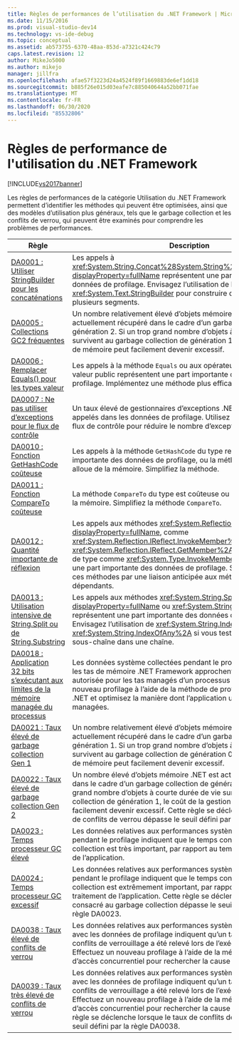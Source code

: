 ```yaml
---
title: Règles de performances de l’utilisation du .NET Framework | Microsoft Docs
ms.date: 11/15/2016
ms.prod: visual-studio-dev14
ms.technology: vs-ide-debug
ms.topic: conceptual
ms.assetid: ab573755-6370-48aa-853d-a7321c424c79
caps.latest.revision: 12
author: MikeJo5000
ms.author: mikejo
manager: jillfra
ms.openlocfilehash: afae57f3223d24a4524f89f1669883de6ef1dd18
ms.sourcegitcommit: b885f26e015d03eafe7c885040644a52bb071fae
ms.translationtype: MT
ms.contentlocale: fr-FR
ms.lasthandoff: 06/30/2020
ms.locfileid: "85532806"
---
```

# <a name="net-framework-usage-performance-rules"></a>Règles de performance de l'utilisation du .NET Framework
[!INCLUDE[vs2017banner](../includes/vs2017banner.md)]

Les règles de performances de la catégorie Utilisation du .NET Framework permettent d’identifier les méthodes qui peuvent être optimisées, ainsi que des modèles d’utilisation plus généraux, tels que le garbage collection et les conflits de verrou, qui peuvent être examinés pour comprendre les problèmes de performances.  
  
|Règle|Description|  
|-|-|  
|[DA0001 : Utiliser StringBuilder pour les concaténations](../profiling/da0001-use-stringbuilder-for-concatenations.md)|Les appels à <xref:System.String.Concat%28System.String%2CSystem.String%29?displayProperty=fullName> représentent une part importante des données de profilage. Envisagez l’utilisation de la classe <xref:System.Text.StringBuilder> pour construire des chaînes à partir de plusieurs segments.|  
|[DA0005 : Collections GC2 fréquentes](../profiling/da0005-frequent-gc2-collections.md)|Un nombre relativement élevé d’objets mémoire .NET est actuellement récupéré dans le cadre d’un garbage collection de génération 2. Si un trop grand nombre d’objets à courte durée de vie survivent au garbage collection de génération 1, le coût de la gestion de mémoire peut facilement devenir excessif.|  
|[DA0006 : Remplacer Equals() pour les types valeur](../profiling/da0006-override-equals-parens-for-value-types.md)|Les appels à la méthode `Equals` ou aux opérateurs d’égalité d’un type valeur public représentent une part importante des données de profilage. Implémentez une méthode plus efficace.|  
|[DA0007 : Ne pas utiliser d’exceptions pour le flux de contrôle](../profiling/da0007-avoid-using-exceptions-for-control-flow.md)|Un taux élevé de gestionnaires d’exceptions .NET Framework ont été appelés dans les données de profilage. Utilisez une autre logique de flux de contrôle pour réduire le nombre d’exceptions levées.|  
|[DA0010 : Fonction GetHashCode coûteuse](../profiling/da0010-expensive-gethashcode.md)|Les appels à la méthode `GetHashCode` du type représentent une part importante des données de profilage, ou la méthode `GetHashCode` alloue de la mémoire. Simplifiez la méthode.|  
|[DA0011 : Fonction CompareTo coûteuse](../profiling/da0011-expensive-compareto.md)|La méthode `CompareTo` du type est coûteuse ou la méthode alloue de la mémoire. Simplifiez la méthode `CompareTo`.|  
|[DA0012 : Quantité importante de réflexion](../profiling/da0012-significant-amount-of-reflection.md)|Les appels aux méthodes <xref:System.Reflection?displayProperty=fullName>, comme <xref:System.Reflection.IReflect.InvokeMember%2A> et <xref:System.Reflection.IReflect.GetMember%2A>, ou à des méthodes de type comme <xref:System.Type.InvokeMember%2A>, représentent une part importante des données de profilage. Si possible, remplacez ces méthodes par une liaison anticipée aux méthodes des assemblys dépendants.|  
|[DA0013 : Utilisation intensive de String.Split ou de String.Substring](../profiling/da0013-high-usage-of-string-split-or-string-substring.md)|Les appels aux méthodes <xref:System.String.Split%2A?displayProperty=fullName> ou <xref:System.String.Substring%2A> représentent une part importante des données de profilage. Envisagez l’utilisation de <xref:System.String.IndexOf%2A> ou de <xref:System.String.IndexOfAny%2A> si vous testez l’existence d’une sous-chaîne dans une chaîne.|  
|[DA0018 : Application 32 bits s’exécutant aux limites de la mémoire managée du processus](../profiling/da0018-32-bit-application-running-at-process-managed-memory-limits.md)|Les données système collectées pendant le profilage indiquent que les tas de mémoire .NET Framework approchent de la taille maximale autorisée pour les tas managés d’un processus 32 bits. Effectuez un nouveau profilage à l’aide de la méthode de profilage de mémoire .NET et optimisez la manière dont l’application utilise les ressources managées.|  
|[DA0021 : Taux élevé de garbage collection Gen 1](../profiling/da0021-high-rate-of-gen-1-garbage-collections.md)|Un nombre relativement élevé d’objets mémoire .NET est actuellement récupéré dans le cadre d’un garbage collection de génération 1. Si un trop grand nombre d’objets à courte durée de vie survivent au garbage collection de génération 0, le coût de la gestion de mémoire peut facilement devenir excessif.|  
|[DA0022 : Taux élevé de garbage collection Gen 2](../profiling/da0022-high-rate-of-gen-2-garbage-collections.md)|Un nombre élevé d’objets mémoire .NET est actuellement récupéré dans le cadre d’un garbage collection de génération 2. Si un trop grand nombre d’objets à courte durée de vie survivent au garbage collection de génération 1, le coût de la gestion de mémoire peut facilement devenir excessif. Cette règle se déclenche lorsque le taux de conflits de verrou dépasse le seuil défini par la règle DA0005.|  
|[DA0023 : Temps processeur GC élevé](../profiling/da0023-high-gc-cpu-time.md)|Les données relatives aux performances système qui sont collectées pendant le profilage indiquent que le temps consacré au garbage collection est très important, par rapport au temps total de traitement de l’application.|  
|[DA0024 : Temps processeur GC excessif](../profiling/da0024-excessive-gc-cpu-time.md)|Les données relatives aux performances système qui sont collectées pendant le profilage indiquent que le temps consacré au garbage collection est extrêmement important, par rapport au temps total de traitement de l’application. Cette règle se déclenche lorsque le temps consacré au garbage collection dépasse le seuil défini par la règle DA0023.|  
|[DA0038 : Taux élevé de conflits de verrou](../profiling/da0038-high-rate-of-lock-contentions.md)|Les données relatives aux performances système qui sont collectées avec les données de profilage indiquent qu’un taux très élevé de conflits de verrouillage a été relevé lors de l’exécution de l’application. Effectuez un nouveau profilage à l’aide de la méthode de profilage d’accès concurrentiel pour rechercher la cause des conflits.|  
|[DA0039 : Taux très élevé de conflits de verrou](../profiling/da0039-very-high-rate-of-lock-contentions.md)|Les données relatives aux performances système qui sont collectées avec les données de profilage indiquent qu’un taux excessif de conflits de verrouillage a été relevé lors de l’exécution de l’application. Effectuez un nouveau profilage à l’aide de la méthode de profilage d’accès concurrentiel pour rechercher la cause des conflits. Cette règle se déclenche lorsque le taux de conflits de verrou dépasse le seuil défini par la règle DA0038.|

